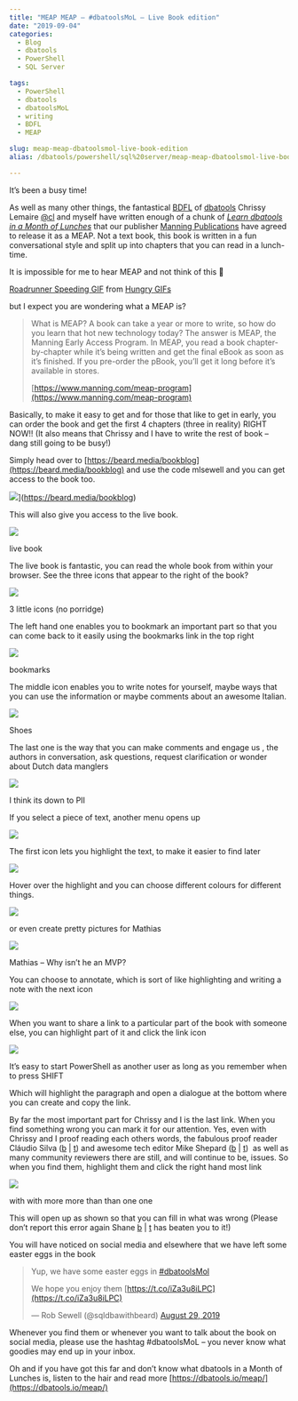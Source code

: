 ```yaml
---
title: "MEAP MEAP – #dbatoolsMoL – Live Book edition"
date: "2019-09-04"
categories:
  - Blog
  - dbatools
  - PowerShell
  - SQL Server

tags:
  - PowerShell
  - dbatools
  - dbatoolsMoL
  - writing
  - BDFL
  - MEAP

slug: meap-meap-dbatoolsmol-live-book-edition
alias: /dbatools/powershell/sql%20server/meap-meap-dbatoolsmol-live-book-edition/

---
```

It’s been a busy time!

As well as many other things, the fantastical [BDFL](https://en.wikipedia.org/wiki/Benevolent_dictator_for_life) of [dbatools](https://dbatools.io) Chrissy Lemaire [@cl](https://twitter.com/cl) and myself have written enough of a chunk of _[Learn dbatools in a Month of Lunches](https://beard.media/bookblog)_ that our publisher [Manning Publications](https://beard.media/bookblog) have agreed to release it as a MEAP. Not a text book, this book is written in a fun conversational style and split up into chapters that you can read in a lunch-time.

It is impossible for me to hear MEAP and not think of this 🙂

[Roadrunner Speeding GIF](https://tenor.com/view/hungry-coyote-looney-tunes-gif-5063446) from [Hungry GIFs](https://tenor.com/search/hungry-gifs)

but I expect you are wondering what a MEAP is?

> What is MEAP?
> A book can take a year or more to write, so how do you learn that hot new technology today? The answer is MEAP, the Manning Early Access Program. In MEAP, you read a book chapter-by-chapter while it’s being written and get the final eBook as soon as it’s finished. If you pre-order the pBook, you’ll get it long before it’s available in stores.
>
> [https://www.manning.com/meap-program](https://www.manning.com/meap-program)

Basically, to make it easy to get and for those that like to get in early, you can order the book and get the first 4 chapters (three in reality) RIGHT NOW!! (It also means that Chrissy and I have to write the rest of book – dang still going to be busy!)

Simply head over to [https://beard.media/bookblog](https://beard.media/bookblog) and use the code mlsewell and you can get access to the book too.

![](https://blog.robsewell.com/assets/uploads/2019/08/meap.png)](https://beard.media/bookblog)

This will also give you access to the live book.

![](https://blog.robsewell.com/assets/uploads/2019/09/livebook.png)

live book

The live book is fantastic, you can read the whole book from within your browser. See the three icons that appear to the right of the book?

![](https://blog.robsewell.com/assets/uploads/2019/09/stuffage.png)

3 little icons (no porridge)

The left hand one enables you to bookmark an important part so that you can come back to it easily using the bookmarks link in the top right

![](https://blog.robsewell.com/assets/uploads/2019/09/bookmark.png)

bookmarks

The middle icon enables you to write notes for yourself, maybe ways that you can use the information or maybe comments about an awesome Italian.

![](https://blog.robsewell.com/assets/uploads/2019/09/satori.png)

Shoes

The last one is the way that you can make comments and engage us , the authors in conversation, ask questions, request clarification or wonder about Dutch data manglers

![](https://blog.robsewell.com/assets/uploads/2019/09/sander.png)

I think its down to PII

If you select a piece of text, another menu opens up

![](https://blog.robsewell.com/assets/uploads/2019/09/highlight.png)

The first icon lets you highlight the text, to make it easier to find later

![](https://blog.robsewell.com/assets/uploads/2019/09/highlightyellow.png)

Hover over the highlight and you can choose different colours for different things.

![](https://blog.robsewell.com/assets/uploads/2019/09/image.png)

or even create pretty pictures for Mathias

![](https://blog.robsewell.com/assets/uploads/2019/09/pretty.png)

Mathias – Why isn’t he an MVP?

You can choose to annotate, which is sort of like highlighting and writing a note with the next icon

![](https://blog.robsewell.com/assets/uploads/2019/09/other-users.png)

When you want to share a link to a particular part of the book with someone else, you can highlight part of it and click the link icon

![](https://blog.robsewell.com/assets/uploads/2019/09/linkylinky.png)

It’s easy to start PowerShell as another user as long as you remember when to press SHIFT

Which will highlight the paragraph and open a dialogue at the bottom where you can create and copy the link.

By far the most important part for Chrissy and I is the last link. When you find something wrong you can mark it for our attention. Yes, even with Chrissy and I proof reading each others words, the fabulous proof reader Cláudio Silva ([b](https://claudioessilva.eu/) | [t](https://twitter.com/claudioessilva)) and awesome tech editor Mike Shepard ([b](https://powershellstation.com/) | [t](https://twitter.com/MikeShepard70))  as well as many community reviewers there are still, and will continue to be, issues. So when you find them, highlight them and click the right hand most link

![](https://blog.robsewell.com/assets/uploads/2019/09/withwith.png)

with with more more than than one one

This will open up as shown so that you can fill in what was wrong (Please don’t report this error again Shane [b](https://nocolumnname.blog/) | [t](https://twitter.com/SOZDBA) has beaten you to it!)

You will have noticed on social media and elsewhere that we have left some easter eggs in the book

> Yup, we have some easter eggs in [#dbatoolsMol](https://twitter.com/hashtag/dbatoolsMol?src=hash&ref_src=twsrc%5Etfw)
>
> We hope you enjoy them [https://t.co/iZa3u8iLPC](https://t.co/iZa3u8iLPC)
>
> — Rob Sewell (@sqldbawithbeard) [August 29, 2019](https://twitter.com/sqldbawithbeard/status/1167116661503266819?ref_src=twsrc%5Etfw)

Whenever you find them or whenever you want to talk about the book on social media, please use the hashtag #dbatoolsMoL – you never know what goodies may end up in your inbox.

Oh and if you have got this far and don’t know what dbatools in a Month of Lunches is, listen to the hair and read more [https://dbatools.io/meap/](https://dbatools.io/meap/)

